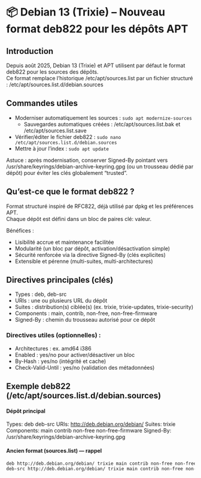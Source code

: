 # 📦 Debian 13 (Trixie) – Nouveau format deb822 pour les dépôts APT

## Introduction
Depuis août 2025, Debian 13 (Trixie) et APT utilisent par défaut le format deb822 pour les sources des dépôts.  
Ce format remplace l’historique /etc/apt/sources.list par un fichier structuré : /etc/apt/sources.list.d/debian.sources

## Commandes utiles
- Moderniser automatiquement les sources : `sudo apt modernize-sources`
  - Sauvegardes automatiques créées : /etc/apt/sources.list.bak et /etc/apt/sources.list.save
- Vérifier/éditer le fichier deb822 : `sudo nano /etc/apt/sources.list.d/debian.sources`
- Mettre à jour l’index : `sudo apt update`

Astuce : après modernisation, conserver Signed-By pointant vers /usr/share/keyrings/debian-archive-keyring.gpg (ou un trousseau dédié par dépôt) pour éviter les clés globalement “trusted”.


## Qu’est-ce que le format deb822 ?
Format structuré inspiré de RFC822, déjà utilisé par dpkg et les préférences APT.  
Chaque dépôt est défini dans un bloc de paires clé: valeur.

Bénéfices :
- Lisibilité accrue et maintenance facilitée
- Modularité (un bloc par dépôt, activation/désactivation simple)
- Sécurité renforcée via la directive Signed-By (clés explicites)
- Extensible et pérenne (multi-suites, multi-architectures)


## Directives principales (clés)
- Types : deb, deb-src
- URIs : une ou plusieurs URL du dépôt
- Suites : distribution(s) ciblée(s) (ex. trixie, trixie-updates, trixie-security)
- Components : main, contrib, non-free, non-free-firmware
- Signed-By : chemin du trousseau autorisé pour ce dépôt

### Directives utiles (optionnelles) :
- Architectures : ex. amd64 i386
- Enabled : yes/no pour activer/désactiver un bloc
- By-Hash : yes/no (intégrité et cache)
- Check-Valid-Until : yes/no (validation des métadonnées)

## Exemple deb822 (/etc/apt/sources.list.d/debian.sources)
#### Dépôt principal
Types: deb deb-src
URIs: http://deb.debian.org/debian/
Suites: trixie
Components: main contrib non-free non-free-firmware
Signed-By: /usr/share/keyrings/debian-archive-keyring.gpg


#### Ancien format (sources.list) — rappel
```bash
deb http://deb.debian.org/debian/ trixie main contrib non-free non-free-firmware
deb-src http://deb.debian.org/debian/ trixie main contrib non-free non-free-firmware
```
